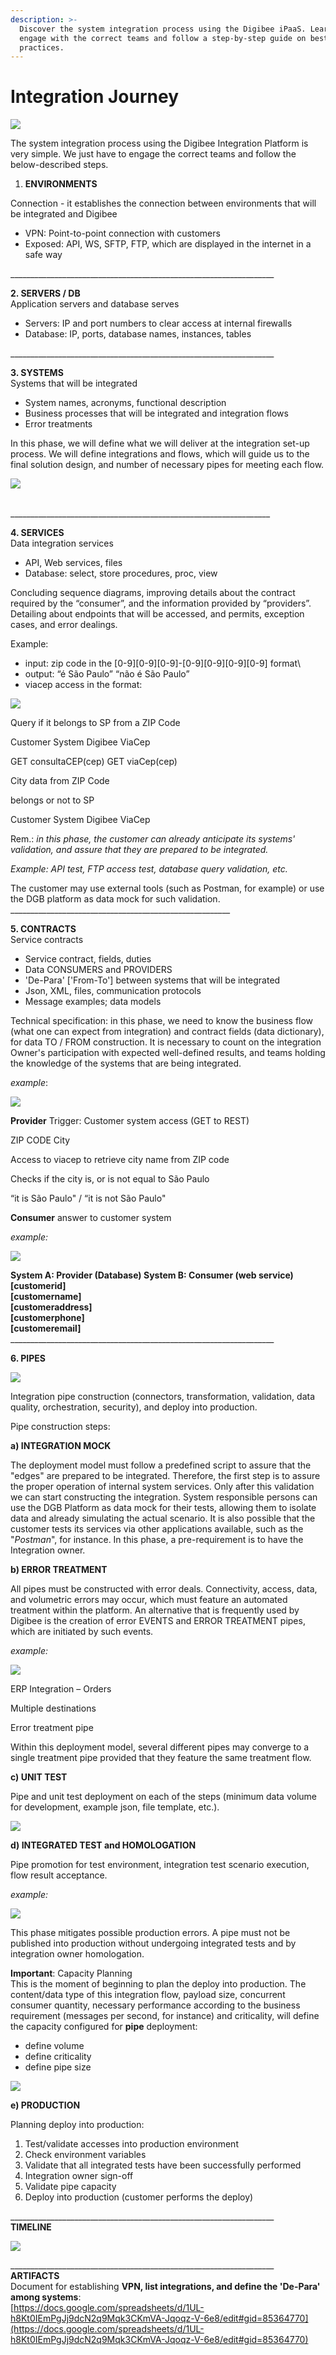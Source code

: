 ```yaml
---
description: >-
  Discover the system integration process using the Digibee iPaaS. Learn how to
  engage with the correct teams and follow a step-by-step guide on best
  practices.
---
```


# Integration Journey



![](../../.gitbook/assets/img1.png)

The system integration process using the Digibee Integration Platform is very simple. We just have to engage the correct teams and follow the below-described steps.

1. **ENVIRONMENTS**

Connection - it establishes the connection between environments that will be integrated and Digibee

* VPN: Point-to-point connection with customers
* Exposed: API, WS, SFTP, FTP, which are displayed in the internet in a safe way

\_\_\_\_\_\_\_\_\_\_\_\_\_\_\_\_\_\_\_\_\_\_\_\_\_\_\_\_\_\_\_\_\_\_\_\_\_\_\_\_\_\_\_\_\_\_\_\_\_\_\_\_\_\_\_\_\_\_\_\_\_\_\_\_\_\_

**2. SERVERS / DB**\
Application servers and database serves

* Servers: IP and port numbers to clear access at internal firewalls
* Database: IP, ports, database names, instances, tables

\_\_\_\_\_\_\_\_\_\_\_\_\_\_\_\_\_\_\_\_\_\_\_\_\_\_\_\_\_\_\_\_\_\_\_\_\_\_\_\_\_\_\_\_\_\_\_\_\_\_\_\_\_\_\_\_\_\_\_\_\_\_\_\_\_\_

**3. SYSTEMS**\
Systems that will be integrated

* System names, acronyms, functional description
* Business processes that will be integrated and integration flows
* Error treatments

In this phase, we will define what we will deliver at the integration set-up process. We will define integrations and flows, which will guide us to the final solution design, and number of necessary pipes for meeting each flow.

![](../../.gitbook/assets/img2.png)

\
\_\_\_\_\_\_\_\_\_\_\_\_\_\_\_\_\_\_\_\_\_\_\_\_\_\_\_\_\_\_\_\_\_\_\_\_\_\_\_\_\_\_\_\_\_\_\_\_\_\_\_\_\_\_\_\_\_\_\_\_\_\_\_\_\_

**4. SERVICES**\
Data integration services

* API, Web services, files
* Database: select, store procedures, proc, view

Concluding sequence diagrams, improving details about the contract required by the “consumer”, and the information provided by “providers”. Detailing about endpoints that will be accessed, and permits, exception cases, and error dealings.

Example:

* input: zip code in the \[0-9]\[0-9]\[0-9]-\[0-9]\[0-9]\[0-9]\[0-9] format\\
* output: “é São Paulo” “não é São Paulo”
* viacep access in the format:

![](<../../.gitbook/assets/img3 (1).png>)

Query if it belongs to SP from a ZIP Code

Customer System Digibee ViaCep

GET consultaCEP(cep) GET viaCep(cep)

City data from ZIP Code

belongs or not to SP

Customer System Digibee ViaCep

Rem.: _in this phase, the customer can already anticipate its systems' validation, and assure that they are prepared to be integrated._

_Example: API test, FTP access test, database query validation, etc._

The customer may use external tools (such as Postman, for example) or use the DGB platform as data mock for such validation. \_\_\_\_\_\_\_\_\_\_\_\_\_\_\_\_\_\_\_\_\_\_\_\_\_\_\_\_\_\_\_\_\_\_\_\_\_\_\_\_\_\_\_\_\_\_\_\_\_\_\_\_\_\_\_

**5. CONTRACTS**\
Service contracts

* Service contract, fields, duties
* Data CONSUMERS and PROVIDERS
* 'De-Para' \['From-To'] between systems that will be integrated
* Json, XML, files, communication protocols
* Message examples; data models

Technical specification: in this phase, we need to know the business flow (what one can expect from integration) and contract fields (data dictionary), for data TO / FROM construction. It is necessary to count on the integration Owner's participation with expected well-defined results, and teams holding the knowledge of the systems that are being integrated.

_example_:

![](<../../.gitbook/assets/img4 (1).png>)

**Provider** Trigger: Customer system access (GET to REST)

ZIP CODE City

Access to viacep to retrieve city name from ZIP code

Checks if the city is, or is not equal to São Paulo

“it is São Paulo" / “it is not São Paulo"

**Consumer** answer to customer system

_example:_

![](<../../.gitbook/assets/img5 (1).png>)

**System A: Provider (Database) System B: Consumer (web service)**\
**\[customerid]**\
**\[customername]**\
**\[customeraddress]**\
**\[customerphone]**\
**\[customeremail]**\
\_\_\_\_\_\_\_\_\_\_\_\_\_\_\_\_\_\_\_\_\_\_\_\_\_\_\_\_\_\_\_\_\_\_\_\_\_\_\_\_\_\_\_\_\_\_\_\_\_\_\_\_\_\_\_\_\_\_\_\_\_\_\_\_\_\_

**6. PIPES**

![](<../../.gitbook/assets/img6 (1).png>)

Integration pipe construction (connectors, transformation, validation, data quality, orchestration, security), and deploy into production.

Pipe construction steps:

**a) INTEGRATION MOCK**

The deployment model must follow a predefined script to assure that the "edges" are prepared to be integrated. Therefore, the first step is to assure the proper operation of internal system services. Only after this validation we can start constructing the integration. System responsible persons can use the DGB Platform as data mock for their tests, allowing them to isolate data and already simulating the actual scenario. It is also possible that the customer tests its services via other applications available, such as the "_Postman_", for instance. In this phase, a pre-requirement is to have the Integration owner.

**b) ERROR TREATMENT**

All pipes must be constructed with error deals. Connectivity, access, data, and volumetric errors may occur, which must feature an automated treatment within the platform. An alternative that is frequently used by Digibee is the creation of error EVENTS and ERROR TREATMENT pipes, which are initiated by such events.

_example:_

![](../../.gitbook/assets/img7.png)

ERP Integration – Orders

Multiple destinations

Error treatment pipe

Within this deployment model, several different pipes may converge to a single treatment pipe provided that they feature the same treatment flow.

**c) UNIT TEST**

Pipe and unit test deployment on each of the steps (minimum data volume for development, example json, file template, etc.).

![](../../.gitbook/assets/img8.png)

**d) INTEGRATED TEST and HOMOLOGATION**

Pipe promotion for test environment, integration test scenario execution, flow result acceptance.

_example:_

![](../../.gitbook/assets/img9.png)

This phase mitigates possible production errors. A pipe must not be published into production without undergoing integrated tests and by integration owner homologation.

**Important**: Capacity Planning\
This is the moment of beginning to plan the deploy into production. The content/data type of this integration flow, payload size, concurrent consumer quantity, necessary performance according to the business requirement (messages per second, for instance) and criticality, will define the capacity configured for **pipe** deployment:

* define volume
* define criticality
* define pipe size

![](../../.gitbook/assets/img10.png)

**e) PRODUCTION**

Planning deploy into production:

1. Test/validate accesses into production environment
2. Check environment variables
3. Validate that all integrated tests have been successfully performed
4. Integration owner sign-off
5. Validate pipe capacity
6. Deploy into production (customer performs the deploy)

\_\_\_\_\_\_\_\_\_\_\_\_\_\_\_\_\_\_\_\_\_\_\_\_\_\_\_\_\_\_\_\_\_\_\_\_\_\_\_\_\_\_\_\_\_\_\_\_\_\_\_\_\_\_\_\_\_\_\_\_\_\_\_\_\_\_\
**TIMELINE**

![](../../.gitbook/assets/img11.png)

\_\_\_\_\_\_\_\_\_\_\_\_\_\_\_\_\_\_\_\_\_\_\_\_\_\_\_\_\_\_\_\_\_\_\_\_\_\_\_\_\_\_\_\_\_\_\_\_\_\_\_\_\_\_\_\_\_\_\_\_\_\_\_\_\_\_\
**ARTIFACTS**\
Document for establishing **VPN, list integrations, and define the 'De-Para' among systems**:\
[https://docs.google.com/spreadsheets/d/1UL-h8Kt0IEmPgJj9dcN2q9Mqk3CKmVA-Jqoqz-V-6e8/edit#gid=85364770](https://docs.google.com/spreadsheets/d/1UL-h8Kt0IEmPgJj9dcN2q9Mqk3CKmVA-Jqoqz-V-6e8/edit#gid=85364770)
